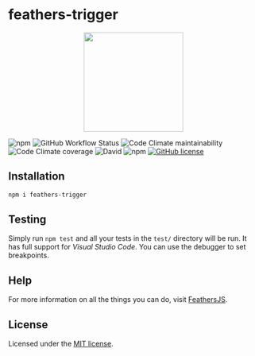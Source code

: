 # feathers-trigger

<p align="center">
  <img src="https://feathers-trigger.netlify.app/img/logo.svg" width="200">
</p>

![npm](https://img.shields.io/npm/v/feathers-trigger)
![GitHub Workflow Status](https://img.shields.io/github/workflow/status/fratzinger/feathers-trigger/Node.js%20CI)
![Code Climate maintainability](https://img.shields.io/codeclimate/maintainability/fratzinger/feathers-trigger)
![Code Climate coverage](https://img.shields.io/codeclimate/coverage/fratzinger/feathers-trigger)
![David](https://img.shields.io/david/fratzinger/feathers-trigger)
![npm](https://img.shields.io/npm/dm/feathers-trigger)
[![GitHub license](https://img.shields.io/github/license/fratzinger/feathers-trigger)](https://github.com/fratzinger/feathers-trigger/blob/master/LICENSE)

## Installation

```bash
npm i feathers-trigger
```

## Testing

Simply run `npm test` and all your tests in the `test/` directory will be run. It has full support for *Visual Studio Code*. You can use the debugger to set breakpoints.

## Help

For more information on all the things you can do, visit [FeathersJS](http://docs.feathersjs.com).

## License

Licensed under the [MIT license](LICENSE).